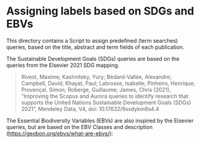 # Assigning labels based on SDGs and EBVs

This directory contains a Script to assign predefined (term searches) queries,
based on the title, abstract and term fields of each publication.

The Sustainable Development Goals (SDGs) queries are based on the queries from
the Elsevier 2021 SDG mapping.

> Rivest, Maxime; Kashnitsky, Yury; Bédard-Vallée, Alexandre; Campbell, David; 
> Khayat, Paul; Labrosse, Isabelle; Pinheiro, Henrique; Provençal, Simon; 
> Roberge, Guillaume; James, Chris (2021), “Improving the Scopus and Aurora
> queries to identify research that supports the United Nations Sustainable
> Development Goals (SDGs) 2021”, Mendeley Data, V4, doi: 10.17632/9sxdykm8s4.4

The Essential Biodiversity Variables (EBVs) are also inspired by the Elsevier queries, but are based
on the EBV Classes and description (https://geobon.org/ebvs/what-are-ebvs/):

